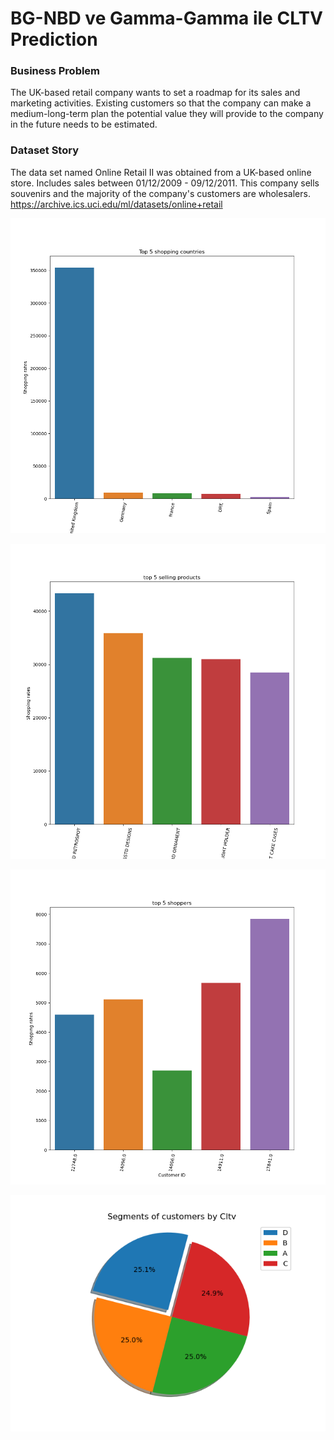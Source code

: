 # BG-NBD ve Gamma-Gamma ile CLTV Prediction

### Business Problem
The UK-based retail company wants to set a roadmap for its sales and marketing activities.
Existing customers so that the company can make a medium-long-term plan the potential value 
they will provide to the company in the future needs to be estimated.

### Dataset Story
The data set named Online Retail II was obtained from a UK-based online store.
Includes sales between 01/12/2009 - 09/12/2011.
This company sells souvenirs and the majority of the company's customers are wholesalers.
https://archive.ics.uci.edu/ml/datasets/online+retail

![img.png](img.png)

![img_1.png](img_1.png)

![img_2.png](img_2.png)

![img_3.png](img_3.png)